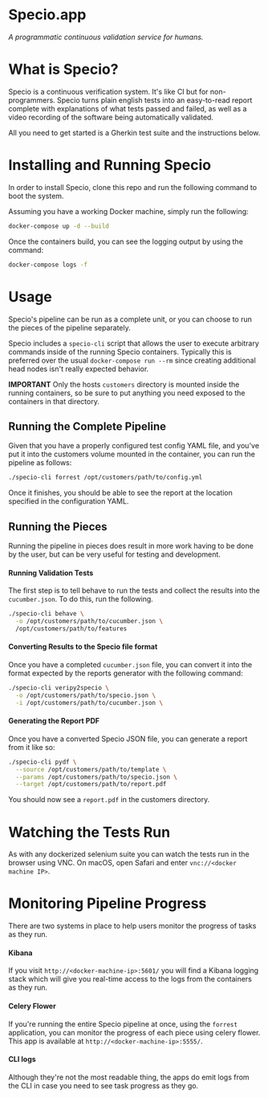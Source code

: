 # Specio.app

*A programmatic continuous validation service for humans.*


# What is Specio?

Specio is a continuous verification system. It's like CI but for non-programmers. Specio turns plain english tests into an easy-to-read report complete with explanations of what tests passed and failed, as well as a video recording of the software being automatically validated.

All you need to get started is a Gherkin test suite and the instructions below.


# Installing and Running Specio

In order to install Specio, clone this repo and run the following command to boot the system.

Assuming you have a working Docker machine, simply run the following:

```bash
docker-compose up -d --build
```

Once the containers build, you can see the logging output by using the command:

```bash
docker-compose logs -f
```


# Usage

Specio's pipeline can be run as a complete unit, or you can choose to run the pieces of the pipeline separately.

Specio includes a `specio-cli` script that allows the user to execute arbitrary commands inside of the running Specio containers. Typically this is preferred over the usual `docker-compose run --rm` since creating additional head nodes isn't really expected behavior.

**IMPORTANT** Only the hosts `customers` directory is mounted inside the running containers, so be sure to put anything you need exposed to the containers in that directory.


## Running the Complete Pipeline

Given that you have a properly configured test config YAML file, and you've put it into the customers volume mounted in the container, you can run the pipeline as follows:


```bash
./specio-cli forrest /opt/customers/path/to/config.yml
```

Once it finishes, you should be able to see the report at the location specified in the configuration YAML.


## Running the Pieces

Running the pipeline in pieces does result in more work having to be done by the user, but can be very useful for testing and development.


#### Running Validation Tests

The first step is to tell behave to run the tests and collect the results into the `cucumber.json`. To do this, run the following.

```bash
./specio-cli behave \
  -o /opt/customers/path/to/cucumber.json \
  /opt/customers/path/to/features
```


#### Converting Results to the Specio file format

Once you have a completed `cucumber.json` file, you can convert it into the format expected by the reports generator with the following command:

```bash
./specio-cli veripy2specio \
  -o /opt/customers/path/to/specio.json \
  -i /opt/customers/path/to/cucumber.json \
```


#### Generating the Report PDF

Once you have a converted Specio JSON file, you can generate a report from it like so:

```bash
./specio-cli pydf \
  --source /opt/customers/path/to/template \
  --params /opt/customers/path/to/specio.json \
  --target /opt/customers/path/to/report.pdf
```

You should now see a `report.pdf` in the customers directory.


# Watching the Tests Run

As with any dockerized selenium suite you can watch the tests run in the browser using VNC. On macOS, open Safari and enter `vnc://<docker machine IP>`.


# Monitoring Pipeline Progress

There are two systems in place to help users monitor the progress of tasks as they run.


#### Kibana

If you visit `http://<docker-machine-ip>:5601/` you will find a Kibana logging stack which will give you real-time access to the logs from the containers as they run.


#### Celery Flower

If you're running the entire Specio pipeline at once, using the `forrest` application, you can monitor the progress of each piece using celery flower. This app is available at `http://<docker-machine-ip>:5555/`.


#### CLI logs

Although they're not the most readable thing, the apps do emit logs from the CLI in case you need to see task progress as they go.
